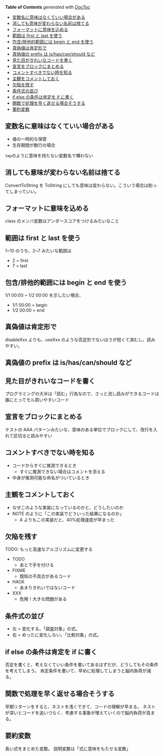 <!-- START doctoc generated TOC please keep comment here to allow auto update -->
<!-- DON'T EDIT THIS SECTION, INSTEAD RE-RUN doctoc TO UPDATE -->

**Table of Contents** _generated with [DocToc](https://github.com/thlorenz/doctoc)_

- [変数名に意味はなくていい場合がある](#%E5%A4%89%E6%95%B0%E5%90%8D%E3%81%AB%E6%84%8F%E5%91%B3%E3%81%AF%E3%81%AA%E3%81%8F%E3%81%A6%E3%81%84%E3%81%84%E5%A0%B4%E5%90%88%E3%81%8C%E3%81%82%E3%82%8B)
- [消しても意味が変わらない名前は捨てる](#%E6%B6%88%E3%81%97%E3%81%A6%E3%82%82%E6%84%8F%E5%91%B3%E3%81%8C%E5%A4%89%E3%82%8F%E3%82%89%E3%81%AA%E3%81%84%E5%90%8D%E5%89%8D%E3%81%AF%E6%8D%A8%E3%81%A6%E3%82%8B)
- [フォーマットに意味を込める](#%E3%83%95%E3%82%A9%E3%83%BC%E3%83%9E%E3%83%83%E3%83%88%E3%81%AB%E6%84%8F%E5%91%B3%E3%82%92%E8%BE%BC%E3%82%81%E3%82%8B)
- [範囲は first と last を使う](#%E7%AF%84%E5%9B%B2%E3%81%AF-first-%E3%81%A8-last-%E3%82%92%E4%BD%BF%E3%81%86)
- [包含/排他的範囲には begin と end を使う](#%E5%8C%85%E5%90%AB%E6%8E%92%E4%BB%96%E7%9A%84%E7%AF%84%E5%9B%B2%E3%81%AB%E3%81%AF-begin-%E3%81%A8-end-%E3%82%92%E4%BD%BF%E3%81%86)
- [真偽値は肯定形で](#%E7%9C%9F%E5%81%BD%E5%80%A4%E3%81%AF%E8%82%AF%E5%AE%9A%E5%BD%A2%E3%81%A7)
- [真偽値の prefix は is/has/can/should など](#%E7%9C%9F%E5%81%BD%E5%80%A4%E3%81%AE-prefix-%E3%81%AF-ishascanshould-%E3%81%AA%E3%81%A9)
- [見た目がきれいなコードを書く](#%E8%A6%8B%E3%81%9F%E7%9B%AE%E3%81%8C%E3%81%8D%E3%82%8C%E3%81%84%E3%81%AA%E3%82%B3%E3%83%BC%E3%83%89%E3%82%92%E6%9B%B8%E3%81%8F)
- [宣言をブロックにまとめる](#%E5%AE%A3%E8%A8%80%E3%82%92%E3%83%96%E3%83%AD%E3%83%83%E3%82%AF%E3%81%AB%E3%81%BE%E3%81%A8%E3%82%81%E3%82%8B)
- [コメントすべきでない時を知る](#%E3%82%B3%E3%83%A1%E3%83%B3%E3%83%88%E3%81%99%E3%81%B9%E3%81%8D%E3%81%A7%E3%81%AA%E3%81%84%E6%99%82%E3%82%92%E7%9F%A5%E3%82%8B)
- [主観をコメントしておく](#%E4%B8%BB%E8%A6%B3%E3%82%92%E3%82%B3%E3%83%A1%E3%83%B3%E3%83%88%E3%81%97%E3%81%A6%E3%81%8A%E3%81%8F)
- [欠陥を残す](#%E6%AC%A0%E9%99%A5%E3%82%92%E6%AE%8B%E3%81%99)
- [条件式の並び](#%E6%9D%A1%E4%BB%B6%E5%BC%8F%E3%81%AE%E4%B8%A6%E3%81%B3)
- [if else の条件は肯定を if に書く](#if-else-%E3%81%AE%E6%9D%A1%E4%BB%B6%E3%81%AF%E8%82%AF%E5%AE%9A%E3%82%92-if-%E3%81%AB%E6%9B%B8%E3%81%8F)
- [関数で処理を早く返せる場合そうする](#%E9%96%A2%E6%95%B0%E3%81%A7%E5%87%A6%E7%90%86%E3%82%92%E6%97%A9%E3%81%8F%E8%BF%94%E3%81%9B%E3%82%8B%E5%A0%B4%E5%90%88%E3%81%9D%E3%81%86%E3%81%99%E3%82%8B)
- [要約変数](#%E8%A6%81%E7%B4%84%E5%A4%89%E6%95%B0)

<!-- END doctoc generated TOC please keep comment here to allow auto update -->

## 変数名に意味はなくていい場合がある

- 値の一時的な保管
- 生存期間が数行の場合

`tmp`のように意味を持たない変数名で構わない

## 消しても意味が変わらない名前は捨てる

ConvertToString を ToString にしても意味は変わらない。こういう場合は削ってしまっていい。

## フォーマットに意味を込める

class のメンバ変数はアンダースコアをつけるみたいなこと

## 範囲は first と last を使う

1~10 のうち、2~7 みたいな範囲は

- 2 = first
- 7 = last

## 包含/排他的範囲には begin と end を使う

1/1 00:00 ~ 1/2 00:00 を示したい場合、

- 1/1 00:00 = begin
- 1/2 00:00 = end

## 真偽値は肯定形で

disableXxx よりも、useXxx のような否定形でないほうが短くて済むし、読みやすい。

## 真偽値の prefix は is/has/can/should など

## 見た目がきれいなコードを書く

プログラミングの大半は「読む」行為なので、さっと流し読みができるコードは誰にとってモル買いやすいコード

## 宣言をブロックにまとめる

テストの AAA パターンみたいな、意味のある単位でブロックにして、改行を入れて区切ると読みやすい

## コメントすべきでない時を知る

- コードからすぐに推測できるとき
  - すぐに推測できない場合はコメントを添える
- 中身が推測可能な命名がついているとき

## 主観をコメントしておく

- なぜこのような実装になっているのかと、どうしたいのか
- NOTE のように「この実装でどういった結果になるのか」
  - A よりもこの実装だと、40%処理速度が早まった

## 欠陥を残す

TODO: もっと高速なアルゴリズムに変更する

- TODO
  - あとで手を付ける
- FIXME
  - 既知の不具合があるコード
- HACK
  - あまりきれいではないコード
- XXX
  - 危険！大きな問題がある

## 条件式の並び

- 左 = 変化する。「調査対象」の式。
- 右 = めったに変化しない。「比較対象」の式。

## if else の条件は肯定を if に書く

否定を書くと、考えなくていい条件を書いてあるはずだが、どうしてもその条件を考えてしまう。
肯定条件を書いて、早めに処理してしまうと脳内負荷が減る。

## 関数で処理を早く返せる場合そうする

早期リターンをすると、ネストを浅くできて、コードの理解が早まる。
ネストが深いとコードを追いづらく、考慮する事象が増えていくので脳内負荷が高まる。

## 要約変数

長い式をまとめた変数。
説明変数は「式に意味をもたせる変数」
